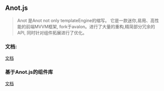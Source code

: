 ## Anot.js
> Anot 是Anot not only templateEngine的缩写。 它是一款迷你,易用、高性能的前端MVVM框架, fork于avalon。进行了大量的重构,精简部分冗余的API, 同时针对组件拓展进行了优化。


### 文档:
[文档](https://doui.cc/wiki/anot)

### 基于Anot.js的组件库
[文档](https://doui.cc)